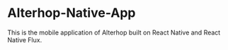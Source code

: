 # Alterhop-Native-App
This is the mobile application of Alterhop built on React Native and React Native Flux.
